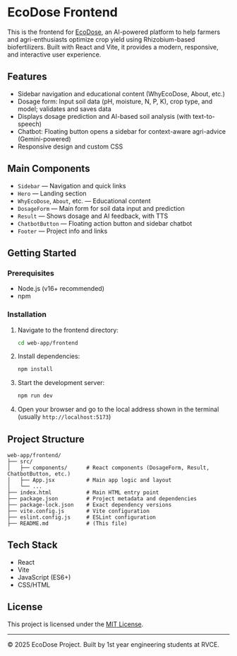 # EcoDose Frontend

This is the frontend for [EcoDose](../../README.md), an AI-powered platform to help farmers and agri-enthusiasts optimize crop yield using Rhizobium-based biofertilizers. Built with React and Vite, it provides a modern, responsive, and interactive user experience.

## Features
- Sidebar navigation and educational content (WhyEcoDose, About, etc.)
- Dosage form: Input soil data (pH, moisture, N, P, K), crop type, and model; validates and saves data
- Displays dosage prediction and AI-based soil analysis (with text-to-speech)
- Chatbot: Floating button opens a sidebar for context-aware agri-advice (Gemini-powered)
- Responsive design and custom CSS

## Main Components
- `Sidebar` — Navigation and quick links
- `Hero` — Landing section
- `WhyEcoDose`, `About`, etc. — Educational content
- `DosageForm` — Main form for soil data input and prediction
- `Result` — Shows dosage and AI feedback, with TTS
- `ChatbotButton` — Floating action button and sidebar chatbot
- `Footer` — Project info and links

## Getting Started

### Prerequisites
- Node.js (v16+ recommended)
- npm

### Installation
1. Navigate to the frontend directory:
   ```sh
   cd web-app/frontend
   ```
2. Install dependencies:
   ```sh
   npm install
   ```
3. Start the development server:
   ```sh
   npm run dev
   ```
4. Open your browser and go to the local address shown in the terminal (usually `http://localhost:5173`)

## Project Structure
```
web-app/frontend/
├── src/
│   ├── components/      # React components (DosageForm, Result, ChatbotButton, etc.)
│   ├── App.jsx          # Main app logic and layout
│   └── ...
├── index.html           # Main HTML entry point
├── package.json         # Project metadata and dependencies
├── package-lock.json    # Exact dependency versions
├── vite.config.js       # Vite configuration
├── eslint.config.js     # ESLint configuration
├── README.md            # (This file)
```

## Tech Stack
- React
- Vite
- JavaScript (ES6+)
- CSS/HTML

## License
This project is licensed under the [MIT License](../../LICENSE).

---
© 2025 EcoDose Project. Built by 1st year engineering students at RVCE.
